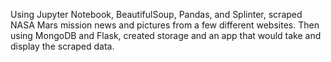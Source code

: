 Using Jupyter Notebook, BeautifulSoup, Pandas, and Splinter, scraped NASA Mars mission news and pictures from a few different websites. Then using MongoDB and Flask, created storage and an app that would take and display the scraped data.
